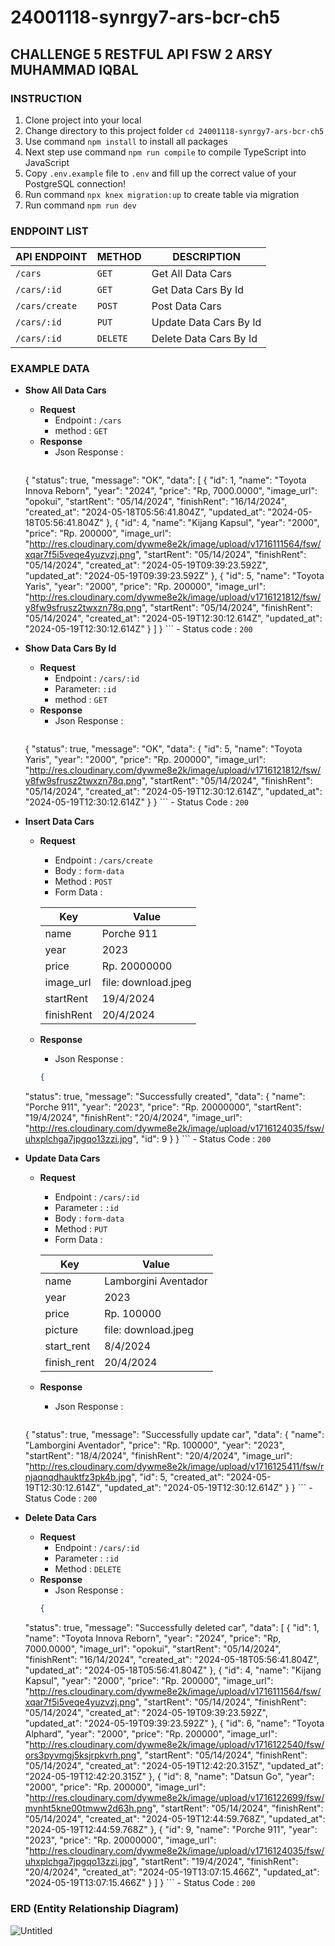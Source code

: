# 24001118-synrgy7-ars-bcr-ch5
## CHALLENGE 5 RESTFUL API FSW 2 ARSY MUHAMMAD IQBAL

### INSTRUCTION
1. Clone project into your local
2. Change directory to this project folder `cd 24001118-synrgy7-ars-bcr-ch5`
3. Use command `npm install` to install all packages
4. Next step use command `npm run compile` to compile TypeScript into JavaScript
5. Copy `.env.example` file to `.env` and fill up the correct value of your PostgreSQL connection!
6. Run command `npx knex migration:up` to create table via migration
7. Run command `npm run dev`

### ENDPOINT LIST

| API ENDPOINT    | METHOD   |     DESCRIPTION        |
|-----------------|----------|------------------------|
| `/cars`         |   `GET`  | Get All Data Cars      |
| `/cars/:id`     |   `GET`  | Get Data Cars By Id    |
| `/cars/create`  |  `POST`  | Post Data Cars         |
| `/cars/:id`     |   `PUT`  | Update Data Cars By Id |
| `/cars/:id`     | `DELETE` | Delete Data Cars By Id |

### EXAMPLE DATA
- **Show All Data Cars**
    - **Request** 
        - Endpoint : `/cars`
        - method : `GET`
    - **Response**
        - Json Response :
        ```json
    {
    "status": true,
    "message": "OK",
    "data": [
        {
            "id": 1,
            "name": "Toyota Innova Reborn",
            "year": "2024",
            "price": "Rp, 7000.0000",
            "image_url": "opokui",
            "startRent": "05/14/2024",
            "finishRent": "16/14/2024",
            "created_at": "2024-05-18T05:56:41.804Z",
            "updated_at": "2024-05-18T05:56:41.804Z"
        },
        {
            "id": 4,
            "name": "Kijang Kapsul",
            "year": "2000",
            "price": "Rp. 200000",
            "image_url": "http://res.cloudinary.com/dywme8e2k/image/upload/v1716111564/fsw/xqar7f5i5veqe4yuzvzj.png",
            "startRent": "05/14/2024",
            "finishRent": "05/14/2024",
            "created_at": "2024-05-19T09:39:23.592Z",
            "updated_at": "2024-05-19T09:39:23.592Z"
        },
        {
            "id": 5,
            "name": "Toyota Yaris",
            "year": "2000",
            "price": "Rp. 200000",
            "image_url": "http://res.cloudinary.com/dywme8e2k/image/upload/v1716121812/fsw/y8fw9sfrusz2twxzn78q.png",
            "startRent": "05/14/2024",
            "finishRent": "05/14/2024",
            "created_at": "2024-05-19T12:30:12.614Z",
            "updated_at": "2024-05-19T12:30:12.614Z"
        }
    ]
}
        ```
        - Status code : `200`

- **Show Data Cars By Id**
    - **Request** 
        - Endpoint : `/cars/:id`
        - Parameter: `:id`
        - method : `GET`
    - **Response**
        - Json Response :
        ```json
  {
      "status": true,
      "message": "OK",
      "data": {
          "id": 5,
          "name": "Toyota Yaris",
          "year": "2000",
          "price": "Rp. 200000",
          "image_url": "http://res.cloudinary.com/dywme8e2k/image/upload/v1716121812/fsw/y8fw9sfrusz2twxzn78q.png",
          "startRent": "05/14/2024",
          "finishRent": "05/14/2024",
          "created_at": "2024-05-19T12:30:12.614Z",
          "updated_at": "2024-05-19T12:30:12.614Z"
      }
  }
        ```
        - Status Code : `200`

- **Insert Data Cars**
    - **Request**
        - Endpoint : `/cars/create`
        - Body : `form-data`
        - Method : `POST`
        - Form Data :

        | Key         | Value                    |
        | ----------- | ------------------------ |
        | name        | Porche 911               |
        | year        | 2023                     |
        | price       | Rp. 20000000             |
        | image_url   | file: download.jpeg      |
        | startRent   | 19/4/2024                |
        | finishRent  | 20/4/2024                |
    - **Response**
        - Json Response :
        ```json
        {
    "status": true,
    "message": "Successfully created",
    "data": {
        "name": "Porche 911",
        "year": "2023",
        "price": "Rp. 20000000",
        "startRent": "19/4/2024",
        "finishRent": "20/4/2024",
        "image_url": "http://res.cloudinary.com/dywme8e2k/image/upload/v1716124035/fsw/uhxplchga7jpgqo13zzi.jpg",
        "id": 9
            }
        }
        ```
        - Status Code : `200`

- **Update Data Cars**
    - **Request**
        - Endpoint : `/cars/:id`
        - Parameter : `:id`
        - Body : `form-data`
        - Method : `PUT`
        - Form Data :

        | Key         | Value                    |
        | ----------- | ------------------------ |
        | name        | Lamborgini Aventador     |
        | year        | 2023                     |
        | price       | Rp. 100000               |
        | picture     | file: download.jpeg      |
        | start_rent  | 8/4/2024                 |
        | finish_rent | 20/4/2024                |
    - **Response**
        - Json Response :
        ```json
     {
        "status": true,
        "message": "Successfully update car",
        "data": {
            "name": "Lamborgini Aventador",
            "price": "Rp. 100000",
            "year": "2023",
            "startRent": "18/4/2024",
            "finishRent": "20/4/2024",
            "image_url": "http://res.cloudinary.com/dywme8e2k/image/upload/v1716125411/fsw/rnjaqnqdhauktfz3pk4b.jpg",
            "id": 5,
            "created_at": "2024-05-19T12:30:12.614Z",
            "updated_at": "2024-05-19T12:30:12.614Z"
          }
      }
        ```
        - Status Code : `200`

- **Delete Data Cars**
    - **Request**
        - Endpoint : `/cars/:id`
        - Parameter : `:id`
        - Method : `DELETE`
    - **Response**
        - Json Response :
        ```json
        {
    "status": true,
    "message": "Successfully deleted car",
    "data": [
        {
            "id": 1,
            "name": "Toyota Innova Reborn",
            "year": "2024",
            "price": "Rp, 7000.0000",
            "image_url": "opokui",
            "startRent": "05/14/2024",
            "finishRent": "16/14/2024",
            "created_at": "2024-05-18T05:56:41.804Z",
            "updated_at": "2024-05-18T05:56:41.804Z"
        },
        {
            "id": 4,
            "name": "Kijang Kapsul",
            "year": "2000",
            "price": "Rp. 200000",
            "image_url": "http://res.cloudinary.com/dywme8e2k/image/upload/v1716111564/fsw/xqar7f5i5veqe4yuzvzj.png",
            "startRent": "05/14/2024",
            "finishRent": "05/14/2024",
            "created_at": "2024-05-19T09:39:23.592Z",
            "updated_at": "2024-05-19T09:39:23.592Z"
        },
        {
            "id": 6,
            "name": "Toyota Alphard",
            "year": "2000",
            "price": "Rp. 200000",
            "image_url": "http://res.cloudinary.com/dywme8e2k/image/upload/v1716122540/fsw/ors3pyvmgj5ksjrpkvrh.png",
            "startRent": "05/14/2024",
            "finishRent": "05/14/2024",
            "created_at": "2024-05-19T12:42:20.315Z",
            "updated_at": "2024-05-19T12:42:20.315Z"
        },
        {
            "id": 8,
            "name": "Datsun Go",
            "year": "2000",
            "price": "Rp. 200000",
            "image_url": "http://res.cloudinary.com/dywme8e2k/image/upload/v1716122699/fsw/mvnht5kne00tmww2d63h.png",
            "startRent": "05/14/2024",
            "finishRent": "05/14/2024",
            "created_at": "2024-05-19T12:44:59.768Z",
            "updated_at": "2024-05-19T12:44:59.768Z"
        },
        {
            "id": 9,
            "name": "Porche 911",
            "year": "2023",
            "price": "Rp. 20000000",
            "image_url": "http://res.cloudinary.com/dywme8e2k/image/upload/v1716124035/fsw/uhxplchga7jpgqo13zzi.jpg",
            "startRent": "19/4/2024",
            "finishRent": "20/4/2024",
            "created_at": "2024-05-19T13:07:15.466Z",
            "updated_at": "2024-05-19T13:07:15.466Z"
        }
    ]
}
        ```
        - Status Code : `200`

### ERD (Entity Relationship Diagram)
![Untitled](https://github.com/amiqbal7/24001118-synrgy7-ars-bcr-ch5/assets/89888051/df94431f-067c-4965-97e8-54c511b694ac)
